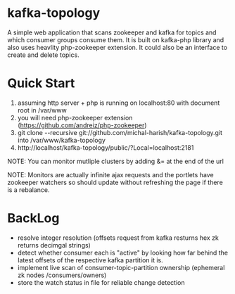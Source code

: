 kafka-topology
==============

A simple web application that scans zookeeper and kafka for topics and which consumer groups consume them. 
It is built on kafka-php library and also uses heavlity php-zookeeper extension.
It could also be an interface to create and delete topics.

Quick Start
===========
1. assuming http server + php is running on localhost:80 with document root in /var/www 
2. you will need php-zookeeper extension (https://github.com/andreiz/php-zookeeper)
3. git clone --recursive git://github.com/michal-harish/kafka-topology.git into /var/www/kafka-topology
4. http://localhost/kafka-topology/public/?Local=localhost:2181

NOTE: You can monitor mutliple clusters by adding &<name>=<zk-connect-string> at the end of the url

NOTE: Monitors are actually infinite ajax requests and the portlets have zookeeper watchers so
should update without refreshing the page if there is a rebalance.  

BackLog
=======
- resolve integer resolution (offsets request from kafka resturns hex zk returns decimgal strings)
- detect whether consumer each is "active" by looking how far behind the latest offsets of the respective kafka partition it is.
- implement live scan of consumer-topic-partition ownership (ephemeral zk nodes /consumers/owners)
- store the watch status in file for reliable change detection 
